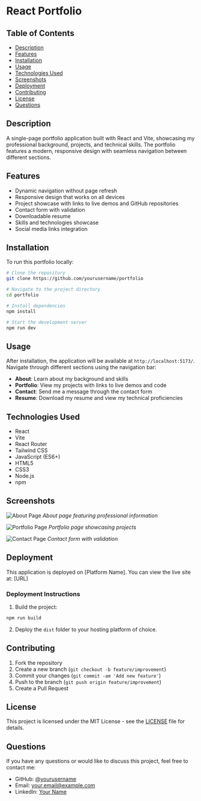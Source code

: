 # React Portfolio

## Table of Contents
- [Description](#description)
- [Features](#features)
- [Installation](#installation)
- [Usage](#usage)
- [Technologies Used](#technologies-used)
- [Screenshots](#screenshots)
- [Deployment](#deployment)
- [Contributing](#contributing)
- [License](#license)
- [Questions](#questions)

## Description
A single-page portfolio application built with React and Vite, showcasing my professional background, projects, and technical skills. The portfolio features a modern, responsive design with seamless navigation between different sections.

## Features
- Dynamic navigation without page refresh
- Responsive design that works on all devices
- Project showcase with links to live demos and GitHub repositories
- Contact form with validation
- Downloadable resume
- Skills and technologies showcase
- Social media links integration

## Installation
To run this portfolio locally:

```bash
# Clone the repository
git clone https://github.com/yourusername/portfolio

# Navigate to the project directory
cd portfolio

# Install dependencies
npm install

# Start the development server
npm run dev
```

## Usage
After installation, the application will be available at `http://localhost:5173/`. Navigate through different sections using the navigation bar:
- **About**: Learn about my background and skills
- **Portfolio**: View my projects with links to live demos and code
- **Contact**: Send me a message through the contact form
- **Resume**: Download my resume and view my technical proficiencies

## Technologies Used
- React
- Vite
- React Router
- Tailwind CSS
- JavaScript (ES6+)
- HTML5
- CSS3
- Node.js
- npm

## Screenshots
![About Page](/path-to-screenshot1.png)
*About page featuring professional information*

![Portfolio Page](/path-to-screenshot2.png)
*Portfolio page showcasing projects*

![Contact Page](/path-to-screenshot3.png)
*Contact form with validation*

## Deployment
This application is deployed on [Platform Name]. You can view the live site at: [URL]

### Deployment Instructions
1. Build the project:
```bash
npm run build
```
2. Deploy the `dist` folder to your hosting platform of choice.

## Contributing
1. Fork the repository
2. Create a new branch (`git checkout -b feature/improvement`)
3. Commit your changes (`git commit -am 'Add new feature'`)
4. Push to the branch (`git push origin feature/improvement`)
5. Create a Pull Request

## License
This project is licensed under the MIT License - see the [LICENSE](LICENSE) file for details.

## Questions
If you have any questions or would like to discuss this project, feel free to contact me:

- GitHub: [@yourusername](https://github.com/yourusername)
- Email: your.email@example.com
- LinkedIn: [Your Name](https://linkedin.com/in/yourprofile)